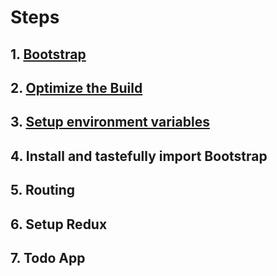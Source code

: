 # Steps

## 1. [Bootstrap](./steps/1.Bootstrap.md)

## 2. [Optimize the Build](./steps/2.OptimizeTheBuild.md)

## 3. [Setup environment variables](./steps/3.SetupEnvironmentVariables.md)

## 4. Install and tastefully import Bootstrap

## 5. Routing

## 6. Setup Redux

## 7. Todo App